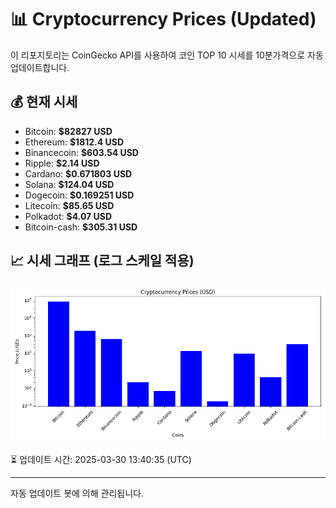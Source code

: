 
# 📊 Cryptocurrency Prices (Updated)

이 리포지토리는 CoinGecko API를 사용하여 코인 TOP 10 시세를 10분가격으로 자동 업데이트합니다.

## 💰 현재 시세
- Bitcoin: **$82827 USD**
- Ethereum: **$1812.4 USD**
- Binancecoin: **$603.54 USD**
- Ripple: **$2.14 USD**
- Cardano: **$0.671803 USD**
- Solana: **$124.04 USD**
- Dogecoin: **$0.169251 USD**
- Litecoin: **$85.65 USD**
- Polkadot: **$4.07 USD**
- Bitcoin-cash: **$305.31 USD**

## 📈 시세 그래프 (로그 스케일 적용)
![Crypto Prices](crypto_prices.png)

⏳ 업데이트 시간: 2025-03-30 13:40:35 (UTC)

---
자동 업데이트 봇에 의해 관리됩니다.
